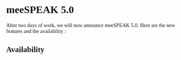 <style> @font-face { font-family: chirp; src: url(gt-america.ttf); } * { font-family: chirp; } </style>

# meeSPEAK 5.0
After two days of work, we will now announce meeSPEAK 5.0. Here are the new features and the availability :

## Availability
